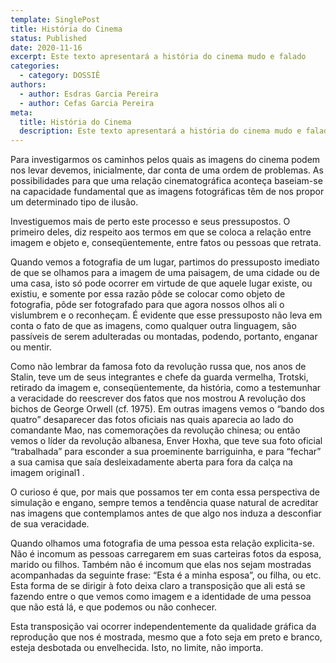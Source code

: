 ```yaml
---
template: SinglePost
title: História do Cinema
status: Published
date: 2020-11-16
excerpt: Este texto apresentará a história do cinema mudo e falado
categories:
  - category: DOSSIÊ
authors:
  - author: Esdras Garcia Pereira
  - author: Cefas Garcia Pereira
meta:
  title: História do Cinema
  description: Este texto apresentará a história do cinema mudo e falado
---
```

Para investigarmos os caminhos pelos quais as imagens do cinema podem nos levar devemos, inicialmente, dar conta de uma ordem de problemas. As possibilidades para que uma relação cinematográfica aconteça baseiam-se na capacidade fundamental que as imagens fotográficas têm de nos propor um determinado tipo de ilusão. 

Investiguemos mais de perto este processo e seus pressupostos. O primeiro deles, diz respeito aos termos em que se coloca a relação entre imagem e objeto e, conseqüentemente, entre fatos ou pessoas que retrata. 

Quando vemos a fotografia de um lugar, partimos do pressuposto imediato de que se olhamos para a imagem de uma paisagem, de uma cidade ou de uma casa, isto só pode ocorrer em virtude de que aquele lugar existe, ou existiu, e somente por essa razão pôde se colocar como objeto de fotografia, pôde ser fotografado para que agora nossos olhos ali o vislumbrem e o reconheçam. É evidente que esse pressuposto não leva em conta o fato de que as imagens, como qualquer outra linguagem, são passíveis de serem adulteradas ou montadas, podendo, portanto, enganar ou mentir. 

Como não lembrar da famosa foto da revolução russa que, nos anos de Stalin, teve um de seus integrantes e chefe da guarda vermelha, Trotski, retirado da imagem e, conseqüentemente, da história, como a testemunhar a veracidade do reescrever dos fatos que nos mostrou A revolução dos bichos de George Orwell (cf. 1975). Em outras imagens vemos o “bando dos quatro” desaparecer das fotos oficiais nas quais aparecia ao lado do comandante Mao, nas comemorações da revolução chinesa; ou então vemos o líder da revolução albanesa, Enver Hoxha, que teve sua foto oficial “trabalhada” para esconder a sua proeminente barriguinha, e para “fechar” a sua camisa que saía desleixadamente aberta para fora da calça na imagem original1 . 

O curioso é que, por mais que possamos ter em conta essa perspectiva de simulação e engano, sempre temos a tendência quase natural de acreditar nas imagens que contemplamos antes de que algo nos induza a desconfiar de sua veracidade.

 Quando olhamos uma fotografia de uma pessoa esta relação explicita-se. Não é incomum as pessoas carregarem em suas carteiras fotos da esposa, marido ou filhos. Também não é incomum que elas nos sejam mostradas acompanhadas da seguinte frase: “Esta é a minha esposa”, ou filha, ou etc. Esta forma de se dirigir à foto deixa claro a transposição que ali está se fazendo entre o que vemos como imagem e a identidade de uma pessoa que não está lá, e que podemos ou não conhecer.

 Esta transposição vai ocorrer independentemente da qualidade gráfica da reprodução que nos é mostrada, mesmo que a foto seja em preto e branco, esteja desbotada ou envelhecida. Isto, no limite, não importa.